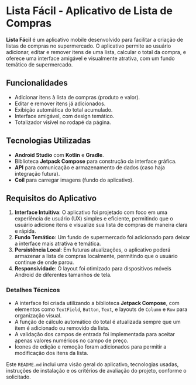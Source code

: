 # Lista Fácil - Aplicativo de Lista de Compras

**Lista Fácil** é um aplicativo mobile desenvolvido para facilitar a criação de listas de compras no supermercado. O aplicativo permite ao usuário adicionar, editar e remover itens de uma lista, calcular o total da compra, e oferece uma interface amigável e visualmente atrativa, com um fundo temático de supermercado.

## Funcionalidades

- Adicionar itens à lista de compras (produto e valor).
- Editar e remover itens já adicionados.
- Exibição automática do total acumulado.
- Interface amigável, com design temático.
- Totalizador visível no rodapé da página.
  
## Tecnologias Utilizadas

- **Android Studio** com **Kotlin** e **Gradle**.
- Biblioteca **Jetpack Compose** para construção da interface gráfica.
- **API** para comunicação e armazenamento de dados (caso haja integração futura).
- **Coil** para carregar imagens (fundo do aplicativo).
  
## Requisitos do Aplicativo

1. **Interface Intuitiva**: O aplicativo foi projetado com foco em uma experiência de usuário (UX) simples e eficiente, permitindo que o usuário adicione itens e visualize sua lista de compras de maneira clara e rápida.
2. **Fundo Temático**: Um fundo de supermercado foi adicionado para deixar a interface mais atrativa e temática.
3. **Persistência Local**: Em futuras atualizações, o aplicativo poderá armazenar a lista de compras localmente, permitindo que o usuário continue de onde parou.
4. **Responsividade**: O layout foi otimizado para dispositivos móveis Android de diferentes tamanhos de tela.


### Detalhes Técnicos

- A interface foi criada utilizando a biblioteca **Jetpack Compose**, com elementos como `TextField`, `Button`, `Text`, e layouts de `Column` e `Row` para organização visual.
- A função de cálculo automático do total é atualizada sempre que um item é adicionado ou removido da lista.
- A validação dos campos de entrada foi implementada para aceitar apenas valores numéricos no campo de preço.
- Ícones de edição e remoção foram adicionados para permitir a modificação dos itens da lista.


Este `README.md` inclui uma visão geral do aplicativo, tecnologias usadas, instruções de instalação e os critérios de avaliação do projeto, conforme o solicitado.

